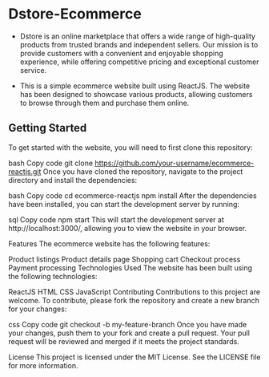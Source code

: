 # Dstore-Ecommerce
- Dstore is an online marketplace that offers a wide range of high-quality products from trusted brands and independent sellers. Our mission is to provide customers with a convenient and enjoyable shopping experience, while offering competitive pricing and exceptional customer service.

- This is a simple ecommerce website built using ReactJS. The website has been designed to showcase various products, allowing customers to browse through them and purchase them online.

## Getting Started
To get started with the website, you will need to first clone this repository:

bash
Copy code
git clone https://github.com/your-username/ecommerce-reactjs.git
Once you have cloned the repository, navigate to the project directory and install the dependencies:

bash
Copy code
cd ecommerce-reactjs
npm install
After the dependencies have been installed, you can start the development server by running:

sql
Copy code
npm start
This will start the development server at http://localhost:3000/, allowing you to view the website in your browser.

Features
The ecommerce website has the following features:

Product listings
Product details page
Shopping cart
Checkout process
Payment processing
Technologies Used
The website has been built using the following technologies:

ReactJS
HTML
CSS
JavaScript
Contributing
Contributions to this project are welcome. To contribute, please fork the repository and create a new branch for your changes:

css
Copy code
git checkout -b my-feature-branch
Once you have made your changes, push them to your fork and create a pull request. Your pull request will be reviewed and merged if it meets the project standards.

License
This project is licensed under the MIT License. See the LICENSE file for more information.
